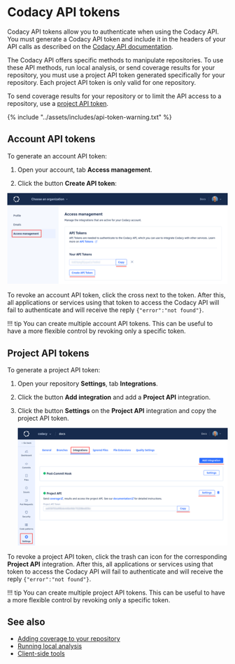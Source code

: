# Codacy API tokens

Codacy API tokens allow you to authenticate when using the Codacy API. You must generate a Codacy API token and include it in the headers of your API calls as described on the [Codacy API documentation](https://api.codacy.com/api/api-docs#authentication).

The Codacy API offers specific methods to manipulate repositories. To use these API methods, run local analysis, or send coverage results for your repository, you must use a project API token generated specifically for your repository. Each project API token is only valid for one repository.

To send coverage results for your repository or to limit the API access to a repository, use a [project API token](#).

{% include "../assets/includes/api-token-warning.txt" %}

## Account API tokens

To generate an account API token:

1.  Open your account, tab **Access management**.

1.  Click the button **Create API token**:

![Creating an API token](images/codacy-api-tokens-account.png)

To revoke an account API token, click the cross next to the token. After this, all applications or services using that token to access the Codacy API will fail to authenticate and will receive the reply `{"error":"not found"}`.

!!! tip
    You can create multiple account API tokens. This can be useful to have a more flexible control by revoking only a specific token.

## Project API tokens

To generate a project API token:

1.  Open your repository **Settings**, tab **Integrations**.

1.  Click the button **Add integration** and add a **Project API** integration.

1.  Click the button **Settings** on the **Project API** integration and copy the project API token.

    ![Project API token](images/codacy-api-tokens-project.png)

To revoke a project API token, click the trash can icon for the corresponding **Project API** integration. After this, all applications or services using that token to access the Codacy API will fail to authenticate and will receive the reply `{"error":"not found"}`.

!!! tip
    You can create multiple project API tokens. This can be useful to have a more flexible control by revoking only a specific token.

## See also

-   [Adding coverage to your repository](../coverage-reporter/index.md)
-   [Running local analysis](local-analysis/running-local-analysis.md)
-   [Client-side tools](local-analysis/client-side-tools.md)

